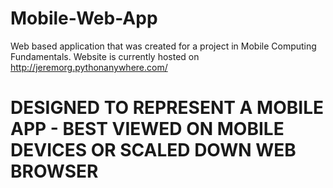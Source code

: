 # Mobile-Web-App
Web based application that was created for a project in Mobile Computing Fundamentals. Website is currently hosted on http://jeremorg.pythonanywhere.com/ 
# DESIGNED TO REPRESENT A MOBILE APP - BEST VIEWED ON MOBILE DEVICES OR SCALED DOWN WEB BROWSER
